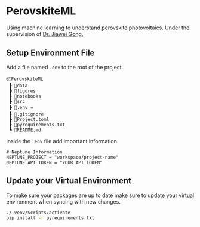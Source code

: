 # PerovskiteML
Using machine learning to understand perovskite photovoltaics. Under the supervision of [Dr. Jiawei Gong.](https://scholar.google.com/citations?user=EHYyzbIAAAAJ)
## Setup Environment File
Add a file named `.env` to the root of the project.
```
📦PerovskiteML
 ┣ 📂data
 ┣ 📂figures
 ┣ 📂notebooks
 ┣ 📂src
 ┣ 📜.env ⭐
 ┣ 📜.gitignore
 ┣ 📜Project.toml
 ┣ 📜pyrequirements.txt
 ┗ 📜README.md
 ```
 Inside the `.env` file add important information.
 ```
# Neptune Information
NEPTUNE_PROJECT = "workspace/project-name"
NEPTUNE_API_TOKEN = "YOUR_API_TOKEN"
 ```

## Update your Virtual Environment
To make sure your packages are up to date make sure to update your virtual environment when syncing with new changes.
```bash
./.venv/Scripts/activate
pip install -r pyrequirements.txt
```
